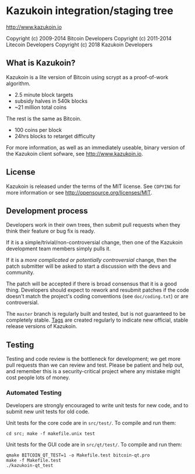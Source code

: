 Kazukoin integration/staging tree
================================

http://www.kazukoin.io

Copyright (c) 2009-2014 Bitcoin Developers
Copyright (c) 2011-2014 Litecoin Developers
Copyright (c) 2018 Kazukoin Developers

What is Kazukoin?
----------------

Kazukoin is a lite version of Bitcoin using scrypt as a proof-of-work algorithm.
 - 2.5 minute block targets
 - subsidy halves in 540k blocks 
 - ~21 million total coins

The rest is the same as Bitcoin.
 - 100 coins per block
 - 24hrs blocks to retarget difficulty

For more information, as well as an immediately useable, binary version of
the Kazukoin client sofware, see http://www.kazukoin.io.

License
-------

Kazukoin is released under the terms of the MIT license. See `COPYING` for more
information or see http://opensource.org/licenses/MIT.

Development process
-------------------

Developers work in their own trees, then submit pull requests when they think
their feature or bug fix is ready.

If it is a simple/trivial/non-controversial change, then one of the Kazukoin
development team members simply pulls it.

If it is a *more complicated or potentially controversial* change, then the patch
submitter will be asked to start a discussion with the devs and community.

The patch will be accepted if there is broad consensus that it is a good thing.
Developers should expect to rework and resubmit patches if the code doesn't
match the project's coding conventions (see `doc/coding.txt`) or are
controversial.

The `master` branch is regularly built and tested, but is not guaranteed to be
completely stable. [Tags](https://github.com/kazukoin-project/kazukoin/tags) are created
regularly to indicate new official, stable release versions of Kazukoin.

Testing
-------

Testing and code review is the bottleneck for development; we get more pull
requests than we can review and test. Please be patient and help out, and
remember this is a security-critical project where any mistake might cost people
lots of money.

### Automated Testing

Developers are strongly encouraged to write unit tests for new code, and to
submit new unit tests for old code.

Unit tests for the core code are in `src/test/`. To compile and run them:

    cd src; make -f makefile.unix test

Unit tests for the GUI code are in `src/qt/test/`. To compile and run them:

    qmake BITCOIN_QT_TEST=1 -o Makefile.test bitcoin-qt.pro
    make -f Makefile.test
    ./kazukoin-qt_test

